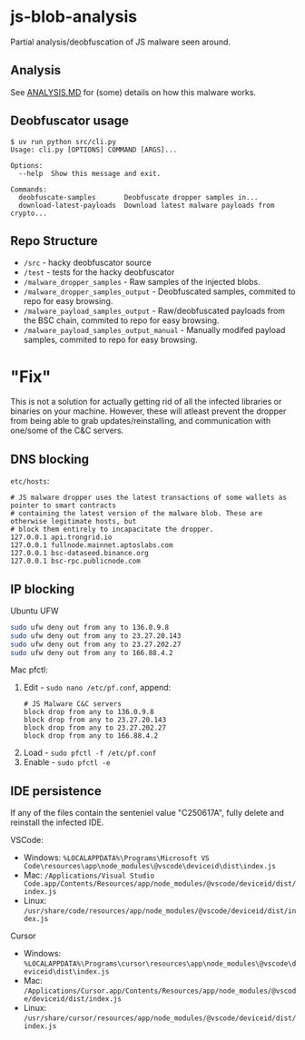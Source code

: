 # js-blob-analysis

Partial analysis/deobfuscation of JS malware seen around.

##  Analysis
See [ANALYSIS.MD](./ANALYSIS.md) for (some) details on how this malware works.

## Deobfuscator usage
```
$ uv run python src/cli.py
Usage: cli.py [OPTIONS] COMMAND [ARGS]...

Options:
  --help  Show this message and exit.

Commands:
  deobfuscate-samples       Deobfuscate dropper samples in...
  download-latest-payloads  Download latest malware payloads from crypto...
```

## Repo Structure
- `/src` - hacky deobfuscator source
- `/test` - tests for the hacky deobfuscator
- `/malware_dropper_samples` - Raw samples of the injected blobs.
- `/malware_dropper_samples_output` - Deobfuscated samples, commited to repo for easy browsing.
- `/malware_payload_samples_output` - Raw/deobfuscated payloads from the BSC chain, commited to repo for easy browsing.
- `/malware_payload_samples_output_manual` - Manually modifed payload samples, commited to repo for easy browsing.


# "Fix"
This is not a solution for actually getting rid of all the infected libraries or binaries on your machine. However, these will atleast prevent the dropper from being able to grab updates/reinstalling, and communication with one/some of the C&C servers.

## DNS blocking
`etc/hosts`:
```
# JS malware dropper uses the latest transactions of some wallets as pointer to smart contracts
# containing the latest version of the malware blob. These are otherwise legitimate hosts, but
# block them entirely to incapacitate the dropper.
127.0.0.1 api.trongrid.io
127.0.0.1 fullnode.mainnet.aptoslabs.com
127.0.0.1 bsc-dataseed.binance.org
127.0.0.1 bsc-rpc.publicnode.com
```

## IP blocking
Ubuntu UFW
```bash
sudo ufw deny out from any to 136.0.9.8
sudo ufw deny out from any to 23.27.20.143
sudo ufw deny out from any to 23.27.202.27
sudo ufw deny out from any to 166.88.4.2
```

Mac pfctl:
1. Edit - `sudo nano /etc/pf.conf`, append:
    ```
    # JS Malware C&C servers
    block drop from any to 136.0.9.8
    block drop from any to 23.27.20.143
    block drop from any to 23.27.202.27
    block drop from any to 166.88.4.2
    ```
2. Load - `sudo pfctl -f /etc/pf.conf`
3. Enable - `sudo pfctl -e`


## IDE persistence
If any of the files contain the senteniel value "C250617A", fully delete and reinstall the infected IDE.

VSCode:
* Windows: `%LOCALAPPDATA%\Programs\Microsoft VS Code\resources\app\node_modules\@vscode\deviceid\dist\index.js`
* Mac: `/Applications/Visual Studio Code.app/Contents/Resources/app/node_modules/@vscode/deviceid/dist/index.js`
* Linux: `/usr/share/code/resources/app/node_modules/@vscode/deviceid/dist/index.js`

Cursor
* Windows: `%LOCALAPPDATA%\Programs\cursor\resources\app\node_modules\@vscode\deviceid\dist\index.js`
* Mac: `/Applications/Cursor.app/Contents/Resources/app/node_modules/@vscode/deviceid/dist/index.js`
* Linux: `/usr/share/cursor/resources/app/node_modules/@vscode/deviceid/dist/index.js `
